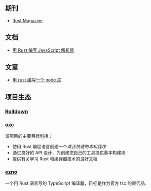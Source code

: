 

## 期刊

- [Rust Magazine](https://rustmagazine.org/)


## 文档

- [用 Rust 编写 JavaScript 解析器](https://boshen.github.io/javascript-parser-in-rust/)


## 文章

- [用 rust 编写一个 node 库](https://blog.metlo.com/writing-a-node-library-in-rust/) 



## 项目生态

### [Rolldown](https://rolldown.rs/)

### [oxc](https://github.com/Boshen/oxc)

该项目的主要目标包括：

- 使用 Rust 编程语言创建一个*真正快速的本机程序*
- 通过良好的 API 设计，为创建您自己的工具提供基本构建块
- 提供有关学习 Rust 和编译器技术的良好文档

### [ezno](https://github.com/kaleidawave/ezno) 

一个用 Rust 语言写的 TypeScript 编译器，目标是作为官方 tsc 的替代品.